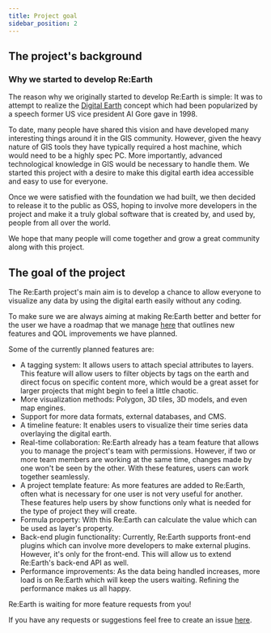 ```yaml
---
title: Project goal
sidebar_position: 2
---
```


## The project's background

### Why we started to develop Re:Earth

The reason why we originally started to develop Re:Earth is simple: It was to attempt to realize the [Digital Earth](https://en.wikipedia.org/wiki/Digital_Earth) concept which had been popularized by a speech former US vice president AI Gore gave in 1998. 

To date, many people have shared this vision and have developed many interesting things around it in the GIS community. However, given the heavy nature of GIS tools they have typically required a host machine, which would need to be a highly spec PC. More importantly, advanced technological knowledge in GIS would be necessary to handle them. We started this project with a desire to make this digital earth idea accessible and easy to use for everyone.

Once we were satisfied with the foundation we had built, we then decided to release it to the public as OSS, hoping to involve more developers in the project and make it a truly global software that is created by, and used by, people from all over the world. 

We hope that many people will come together and grow a great community along with this project.

## The goal of the project

The Re:Earth project's main aim is to develop a chance to allow everyone to visualize any data by using the digital earth easily without any coding. 

To make sure we are always aiming at making Re:Earth better and better for the user we have a roadmap that we manage [here](https://github.com/reearth/reearth/projects/1) that outlines new features and QOL improvements we have planned.

Some of the currently planned features are:

- A tagging system: It allows users to attach special attributes to layers. This feature will allow users to filter objects by tags on the earth and direct focus on specific content more, which would be a great asset for larger projects that might begin to feel a little chaotic.
- More visualization methods: Polygon, 3D tiles, 3D models, and even map engines.
- Support for more data formats, external databases, and CMS.
- A timeline feature: It enables users to visualize their time series data overlaying the digital earth.
- Real-time collaboration: Re:Earth already has a team feature that allows you to manage the project's team with permissions. However, if two or more team members are working at the same time, changes made by one won't be seen by the other. With these features, users can work together seamlessly.
- A project template feature: As more features are added to Re:Earth, often what is necessary for one user is not very useful for another. These features help users by show functions only what is needed for the type of project they will create.
- Formula property: With this Re:Earth can calculate the value which can be used as layer's property.
- Back-end plugin functionality: Currently, Re:Earth supports front-end plugins which can involve more developers to make external plugins. However, it's only for the front-end. This will allow us to extend Re:Earth's back-end API as well.
- Performance improvements: As the data being handled increases, more load is on Re:Earth which will keep the users waiting. Refining the performance makes us all happy.

Re:Earth is waiting for more feature requests from you!

If you have any requests or suggestions feel free to create an issue [here](https://github.com/reearth/reearth/issues?q=is%3Aissue+is%3Aopen+sort%3Aupdated-desc).

